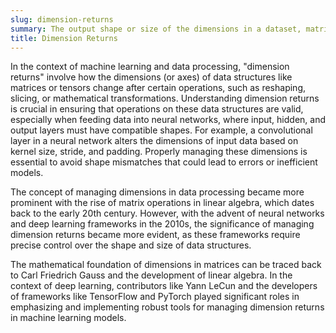 ```yaml
---
slug: dimension-returns
summary: The output shape or size of the dimensions in a dataset, matrix, or tensor after a specific operation is performed, which is critical in ensuring proper alignment and compatibility in machine learning models.
title: Dimension Returns
---
```


In the context of machine learning and data processing, "dimension returns" involve how the dimensions (or axes) of data structures like matrices or tensors change after certain operations, such as reshaping, slicing, or mathematical transformations. Understanding dimension returns is crucial in ensuring that operations on these data structures are valid, especially when feeding data into neural networks, where input, hidden, and output layers must have compatible shapes. For example, a convolutional layer in a neural network alters the dimensions of input data based on kernel size, stride, and padding. Properly managing these dimensions is essential to avoid shape mismatches that could lead to errors or inefficient models.

The concept of managing dimensions in data processing became more prominent with the rise of matrix operations in linear algebra, which dates back to the early 20th century. However, with the advent of neural networks and deep learning frameworks in the 2010s, the significance of managing dimension returns became more evident, as these frameworks require precise control over the shape and size of data structures.

The mathematical foundation of dimensions in matrices can be traced back to Carl Friedrich Gauss and the development of linear algebra. In the context of deep learning, contributors like Yann LeCun and the developers of frameworks like TensorFlow and PyTorch played significant roles in emphasizing and implementing robust tools for managing dimension returns in machine learning models.
